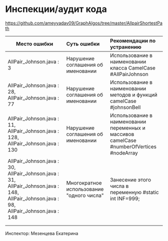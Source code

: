 # Инспекции/аудит кода

https://github.com/ameyyadav09/GraphAlgos/tree/master/AllpairShortestPath


| Место ошибки | Суть ошибки | Рекомендации по устранению |
| ------------- |:-------------| :-----|
|AllPair_Johnson.java : 3  | Нарушение соглашения об именовании  | Использование в наименовании класса CamelCase #AllPairJohnson |
|  AllPair_Johnson.java : 28, AllPair_Johnson.java : 77 | Нарушение соглашения об именовании  | Использование в наименовании методов и функций camelCase #johnsonBell |
|  AllPair_Johnson.java : 11, AllPair_Johnson.java : 128,  AllPair_Johnson.java : 130| Нарушение соглашения об именовании  | Использование в наименовании переменных и массивов camelCase #numberOfVertices #nodeArray |
| AllPair_Johnson.java : 30, AllPair_Johnson.java : 31, AllPair_Johnson.java : 148, AllPair_Johnson.java : 98, AllPair_Johnson.java : 148 | Многократное использование "одного числа"   | Занесение этого числа в переменную #static int INF=999;  |
|  |  |  |
|  |  |  |


Инспектор:
Мезенцева Екатерина
